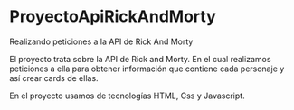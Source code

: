 # ProyectoApiRickAndMorty

Realizando peticiones a la API de Rick And Morty

El proyecto trata sobre la API de Rick and Morty. En el cual realizamos peticiones a ella para obtener información que contiene cada personaje y así crear cards de ellas.

En el proyecto usamos de tecnologías HTML, Css y Javascript.